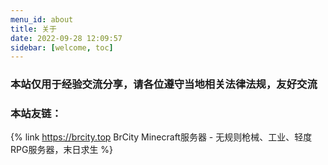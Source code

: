 ```yaml
---
menu_id: about
title: 关于
date: 2022-09-28 12:09:57
sidebar: [welcome, toc]
---
```


### 本站仅用于经验交流分享，请各位遵守当地相关法律法规，友好交流

### 本站友链：
{% link https://brcity.top BrCity Minecraft服务器&nbsp;-&nbsp;无规则枪械、工业、轻度RPG服务器，末日求生 %}